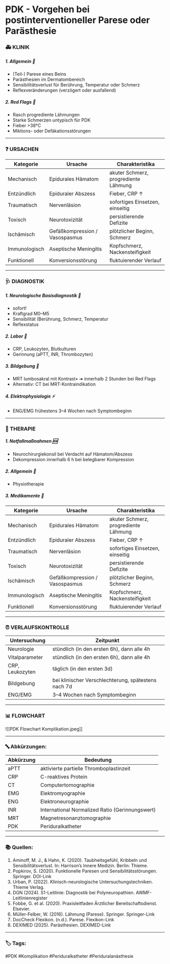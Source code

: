 # PDK - Vorgehen bei postinterventioneller Parese oder Parästhesie

### 🚑 KLINIK

##### 1. Allgemein 💬
* (Teil-) Parese eines Beins
* Parästhesien im Dermatombereich
* Sensibilitätsverlust für Berührung, Temperatur oder Schmerz
* Reflexveränderungen (verzögert oder ausfallend)


##### 2. Red Flags 🚩
* Rasch progrediente Lähmungen
* Starke Schmerzen untypisch für PDK
* Fieber >38°C
* Miktions- oder Defäkationsstörungen


---

### ❓ URSACHEN

| Kategorie     | Ursache                        | Charakteristika                      |
| ------------- | ------------------------------ | ------------------------------------ |
| Mechanisch    | Epidurales Hämatom             | akuter Schmerz, progrediente Lähmung |
| Entzündlich   | Epiduraler Abszess             | Fieber, CRP ↑                        |
| Traumatisch   | Nervenläsion                   | sofortiges Einsetzen, einseitig      |
| Toxisch       | Neurotoxizität                 | persistierende Defizite              |
| Ischämisch    | Gefäßkompression / Vasospasmus | plötzlicher Beginn, Schmerz          |
| Immunologisch | Aseptische Meningitis          | Kopfschmerz, Nackensteifigkeit       |
| Funktionell   | Konversionsstörung             | fluktuierender Verlauf               |

---

### 🩺 DIAGNOSTIK

##### 1. Neurologische Basisdiagnostik 🧠
* sofort!
* Kraftgrad M0–M5
* Sensibilität (Berührung, Schmerz, Temperatur
* Reflexstatus
##### 2. Labor 🧪
* CRP, Leukozyten, Blutkulturen
* Gerinnung (aPTT, INR, Thrombozyten)
##### 3. Bildgebung 🩻
* MRT lumbosakral mit Kontrast• ➔ innerhalb 2 Stunden bei Red Flags
* Alternativ: CT bei MRT-Kontraindikation
##### 4. Elektrophysiologie ⚡️
* ENG/EMG frühestens 3–4 Wochen nach Symptombeginn


---

### 🏥 THERAPIE

##### 1. Notfallmaßnahmen 🆘
* Neurochirurgiekonsil bei Verdacht auf Hämatom/Abszess
* Dekompression innerhalb 6 h bei belegbarer Kompression
##### 2. Allgemein 💬
* Physiotherapie
##### 3. Medikamente 💊

| Kategorie     | Ursache                        | Charakteristika                      |
| ------------- | ------------------------------ | ------------------------------------ |
| Mechanisch    | Epidurales Hämatom             | akuter Schmerz, progrediente Lähmung |
| Entzündlich   | Epiduraler Abszess             | Fieber, CRP ↑                        |
| Traumatisch   | Nervenläsion                   | sofortiges Einsetzen, einseitig      |
| Toxisch       | Neurotoxizität                 | persistierende Defizite              |
| Ischämisch    | Gefäßkompression / Vasospasmus | plötzlicher Beginn, Schmerz          |
| Immunologisch | Aseptische Meningitis          | Kopfschmerz, Nackensteifigkeit       |
| Funktionell   | Konversionsstörung             | fluktuierender Verlauf               |

---

### ⏰ VERLAUFSKONTROLLE
| Untersuchung     | Zeitpunkt                                                |
|------------------|----------------------------------------------------------|
| Neurologie       | stündlich (in den ersten 6h), dann alle 4h              |
| Vitalparameter   | stündlich (in den ersten 6h), dann alle 4h              |
| CRP, Leukozyten  | täglich (in den ersten 3d)                              |
| Bildgebung       | bei klinischer Verschlechterung, spätestens nach 7d     |
| ENG/EMG          | 3–4 Wochen nach Symptombeginn                           |

---

### 📊 FLOWCHART

![[PDK Flowchart Komplikation.jpeg]]

---

### 🔤 Abkürzungen: 

| Abkürzung | Bedeutung                                       |
| --------- | ----------------------------------------------- |
| aPTT      | aktivierte partielle Thromboplastinzeit         |
| CRP       | C-reaktives Protein                             |
| CT        | Computertomographie                             |
| EMG       | Elektromyographie                               |
| ENG       | Elektroneurographie                             |
| INR       | International Normalized Ratio (Gerinnungswert) |
| MRT       | Magnetresonanztomographie                       |
| PDK       | Periduralkatheter                               |

---

### 📚 Quellen:

1. Aminoff, M. J., & Hahn, K. (2020). Taubheitsgefühl, Kribbeln und Sensibilitätsverlust. In: Harrison’s Innere Medizin. Berlin: Thieme.
2. Popkirov, S. (2020). Funktionelle Paresen und Sensibilitätsstörungen. Springer. DOI-Link
3. Urban, P. (2022). Klinisch-neurologische Untersuchungstechniken. Thieme Verlag.
4. DGN (2024). S1-Leitlinie: Diagnostik bei Polyneuropathien. AWMF-Leitlinienregister
5. Fobbe, G. et al. (2020). Praxisleitfaden Ärztlicher Bereitschaftsdienst. Elsevier.
6. Müller-Felber, W. (2016). Lähmung (Parese). Springer. Springer-Link
7. DocCheck Flexikon. (n.d.). Parese. Flexikon-Link
8. DEXIMED (2025). Parästhesien. DEXIMED-Link


---

### 🏷️ Tags:
#PDK #Komplikation #Periduralkatheter #Periduralanästhesie